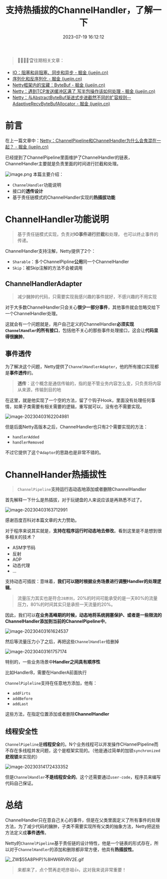 ﻿---
title: 支持热插拔的ChannelHandler，了解一下
categories: Netty
tags:
  - IO
  - Netty
cover: >-
  https://hmf-typora-images.oss-cn-guangzhou.aliyuncs.com/images/202307091602399.png
abbrlink: 4805
updated: 2023-07-27 10:21:52
date: 2023-07-19 16:12:12
---





> 🥇🥈🥉🏅🏆往期相关文章：

-   [IO：阻塞和非阻塞、同步和异步 - 掘金 (juejin.cn)](https://juejin.cn/post/7203993298817630268 "https://juejin.cn/post/7203993298817630268")
-   [序列化和反序列化 - 掘金 (juejin.cn)](https://juejin.cn/post/7205478140914843709 "https://juejin.cn/post/7205478140914843709")
-   [Netty框架内的宝藏：ByteBuf - 掘金 (juejin.cn)](https://juejin.cn/post/7206924411256176696 "https://juejin.cn/post/7206924411256176696")
-   [Netty：遇到TCP发送缓冲区满了 写半包操作该如何处理 - 掘金 (juejin.cn)](https://juejin.cn/post/7209319092515356733)
-   [Netty：与AbstractByteBuf渐进式步进截然不同的扩容规则--AdaptiveRecvByteBufAllocator - 掘金 (juejin.cn)](https://juejin.cn/post/7213944791171170359)

# 前言

在上一篇文章中：[Netty：ChannelPipeline和ChannelHandler为什么会鬼混在一起？ - 掘金 (juejin.cn)](https://juejin.cn/post/7213653429416362039)

已经提到了ChannelPipeline里面维护了ChannelHandler的链表，ChannelHandler主要就是负责里面的时间进行拦截和处理。

![image.png](https://p9-juejin.byteimg.com/tos-cn-i-k3u1fbpfcp/06237bb4920e44789d6d483eb655f80e~tplv-k3u1fbpfcp-watermark.image?)
本篇主要介绍：

-   `ChannelHandler`功能说明
-   接口的**透传设计**
-   基于责任链模式的ChannelHandler实现的**热插拔功能**

# ChannelHandler功能说明

> 基于责任链模式实现，负责对**IO事件进行拦截**和处理， 也可以终止事件的传递。

ChannelHandler支持注解，Netty提供了2个：

-   `Sharable`：多个ChannelPipline**公用**同一个ChannelHandler
-   `Skip`：被Skip注解的方法不会被调用

## ChannelHandlerAdapter

> 减少臃肿的代码，只需要实现我感兴趣的事件就好，不感兴趣的不用实现

对于大多数ChannelHandler只会关心**很少一部分事件**，其他事件就会忽略交给下一个ChannelHandler处理。

这就会有一个问题就是，用户自己定义的ChannelHandler**必须实现`ChannelHandler`的所有接口**，包括他不关心的那些事件处理接口，这会让**代码显得很臃肿**。

## 事件透传

为了解决这个问题，Netty提供了`ChannelHandlerAdapter`，他的所有接口实现都是**事件透传**的。

> **透传**：这个概念是通信传输的，指的是不管业务内容怎么变，只负责将内容从来源，传输到目的地

在这里，就是他实现了一个空的方法，留了个钩子Hook，里面没有处理任何事情，如果子类需要有相关需要的逻辑，重写就可以，没有也不需要实现。

![image-20230403162204981](https://p3-juejin.byteimg.com/tos-cn-i-k3u1fbpfcp/f1d19d7515524a5cb745cbbe1b7043d3~tplv-k3u1fbpfcp-zoom-1.image)

但是后面Netty高版本之后，ChannelHandler也只有2个需要实现的方法：

-   `handlerAdded`
-   `handlerRemoved`

不过它提供了这个`Adaptor`的思路也是非常不错的。

# ChannelHander热插拔性

> `ChannelPipeline`**支持运行态动态地添加或者删除ChannelHandler**

首先解释一下什么是热插拔，对于玩键盘的人来说应该是再熟悉不过了。

![image-20230403163712991](https://p3-juejin.byteimg.com/tos-cn-i-k3u1fbpfcp/87eb138481c24658a1704c94977f0d2e~tplv-k3u1fbpfcp-zoom-1.image)

感谢百度百科对本篇文章的大力赞助。

对于程序来说其实就是，**支持在程序运行时动态地去修改**。看到这里是不是想到很多相关的技术？

-   ASM字节码
-   反射
-   AOP
-   动态代理
-   ...

支持动态可插拔：意味着，**我们可以随时根据业务场景进行调整Handler的处理逻辑**。

> 流量压力其实也是符合`28原则`，20%的时间可能承受的是一天80%的流量压力，80%的时间其实只是承担一天流量的20%。

因此，我们可以**在业务高峰期的时候，动态地将系统拥塞保护、或者是一些限流的ChannelHandler添加到当前的ChannelPipeline中**。

![image-20230403161624537](https://p3-juejin.byteimg.com/tos-cn-i-k3u1fbpfcp/478358cd264b49ac81c4945220b1789f~tplv-k3u1fbpfcp-zoom-1.image)

然后等流量压力小了之后，再把这些`ChannelHandler`给删掉

![image-20230403161757174](https://p3-juejin.byteimg.com/tos-cn-i-k3u1fbpfcp/80c6cd089e0143aa9668f97e64c7cc47~tplv-k3u1fbpfcp-zoom-1.image)

特别的，一些业务场景中**Handler之间具有顺序性**

比如HandlerB，需要在HandlerA前面执行

`ChannelPipleline`支持在任意地方添加，他有：

-   `addFirts`
-   `addBefore`
-   `addLast`

这些方法，在指定位置添加或者删除**ChannelHandler**

## 线程安全性

`ChannelPipeline`是**线程安全**的。N个业务线程可以并发操作CHannelPipeline而不存在多线程并发问题，这个是框架实现的。（他是通过简单的加锁`synchronized`**悲观锁**来实现的）

![image-20230314172433352](https://p3-juejin.byteimg.com/tos-cn-i-k3u1fbpfcp/1f7a9aa24e19473aae67fed6d71b7c36~tplv-k3u1fbpfcp-zoom-1.image)

但是`ChannelHandler`**不是线程安全的**。这个还需要通过`user-code`，程序员来编写代码自己保证。

# 总结

ChannelHandler只在意自己关心的事件，但是在父类里面定义了所有事件的处理方法，为了减少代码的臃肿，子类不需要实现所有父类的抽象方法，Netty把这些方法定义成**事件透传**。

Netty的`ChannelPipeline`基于责任链的设计特性，他是一个链表的形式存在，所以对于`ChannelHandler`的添加和删除都非常方便，他具有**热插拔性**。

![_ZW$55A8PHP)%8HW6RVRV2E.gif](https://p3-juejin.byteimg.com/tos-cn-i-k3u1fbpfcp/6f53b6ba7b3b4dfda6919605175d7d43~tplv-k3u1fbpfcp-zoom-1.image)

> 来都来了，点个赞再走吧彦祖👍，这对我来说非常重要！
